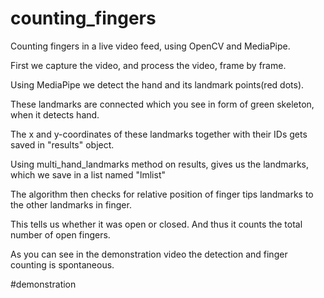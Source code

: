 # counting_fingers
Counting fingers in a live video feed, using OpenCV and MediaPipe.

First we capture the video, and process the video, frame by frame. 

Using MediaPipe we detect the hand and its landmark points(red dots).

These landmarks are connected which you see in form of green skeleton, when it detects hand.

The x and y-coordinates of these landmarks together with their IDs gets saved in "results" object.

Using multi_hand_landmarks method on results, gives us the landmarks, which we save in a list named "lmlist"

The algorithm then checks for relative position of finger tips landmarks to the other landmarks in finger. 

This tells us whether it was open or closed. And thus it counts the total number of open fingers.

As you can see in the demonstration video the detection and finger counting is spontaneous.

#demonstration 
